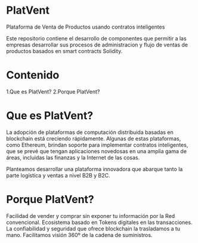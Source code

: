 # PlatVent
Plataforma de Venta de Productos usando contratos inteligentes

Este repositorio contiene el desarrollo de componentes que permitir a las empresas desarrollar sus procesos de administracion  y flujo de ventas de productos basados en  smart contracts Solidity. 

# Contenido
1.Que es PlatVent?
2.Porque PlatVent?

# Que es PlatVent?

La adopción de plataformas de computación distribuida basadas en blockchain está creciendo rápidamente. Algunas de estas plataformas, como Ethereum, brindan soporte para implementar contratos inteligentes, que se prevé que tengan aplicaciones novedosas en una amplia gama de áreas, incluidas las finanzas y la Internet de las cosas.

Planteamos desarrollar una plataforma innovadora que abarque tanto la parte logística y ventas a nivel B2B y B2C.

# Porque PlatVent?
 Facilidad de vender y comprar sin exponer tu información por la Red convencional.
 Ecosistema basado en Tokens digitales en las transacciones.
 La confiabilidad y seguridad que ofrece blockchain la trasladamos a tu mano.
 Facilitamos visión 360º de la cadena de suministros.


